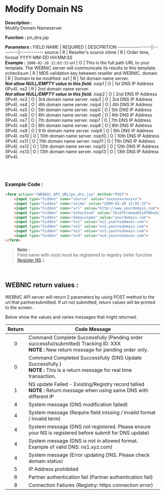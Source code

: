 #  Modify Domain NS

**Description :** <br> 
Modify Domain Nameserver

**Function :** pn_dns.jsp

**Parameters :** 
FIELD NAME | REQUIRED | DESCPRITION
-----------------|:--------:|------------
source | R | Reseller's source
otime | R | Order time, format YYYY-MM-DD HH:MM:SS <br> **Example :** `2000-02-20 12:03:33`
url | O | This is the full path URL to your template. The WEBNIC server will communicate its results to this template.
ochecksum | R | MD5 validation key between reseller and WEBNIC.
domain | R | Domain to be modified.
ns1 | R | 1st domain name server. <br> _**Not allow NULL/EMPTY value in this field.**_
nsip1 | O | 1st DNS IP Address (IPv4).
ns2 | R | 2nd domain name server. <br>_**Not allow NULL/EMPTY value in this field.**_
nsip2 | O | 2nd DNS IP Address (IPv4).
ns3 | O | 3rd domain name server.
nsip3 | O | 3rd DNS IP Address (IPv4).
ns4 | O | 4th domain name server.
nsip4 | O | 4th DNS IP Address (IPv4).
ns5 | O | 5th domain name server.
nsip5 | O | 5th DNS IP Address (IPv4).
ns6 | O | 6th domain name server.
nsip6 | O | 6th DNS IP Address (IPv4).
ns7 | O | 7th domain name server.
nsip7 | O | 7th DNS IP Address (IPv4).
ns8 | O | 8th domain name server.
nsip8 | O | 8th DNS IP Address (IPv4).
ns9 | O | 9 th domain name server.
nsip9 | O | 9th DNS IP Address (IPv4).
ns10 | O | 10th domain name server.
nsip10 | O | 10th DNS IP Address (IPv4).
ns11 | O | 11th domain name server.
nsip11 | O | 11th DNS IP Address (IPv4).
ns12 | O | 12th domain name server.
nsip12 | O | 12th DNS IP Address (IPv4).
ns13 | O | 13th domain name server.
nsip13 | O | 13th DNS IP Address (IPv4).

<br><br>

### Example Code :

```HTML
<form action="{WEBNIC_API_URL}pn_dns.jsp" method="POST"> 
    <input type="hidden" name="source" value="xxxxxxxxxxxxxx"> 
    <input type="hidden" name="otime" value="2000-02-20 12:03:33"> 
    <input type="hidden" name="url" value="http://www.yourdomain.com">
    <input type="hidden" name="ochecksum" value="35sdfklmwew02sdf06ads1asd3"> 
    <input type="hidden" name="domainname" value="yourdomain.com">
    <input type="hidden" name="ns1" value="ns1.yournsdomain.com">
    <input type="hidden" name="ns2" value="ns2.yournsdomain.com">
    <input type="hidden" name="ns3" value="ns3.yournsdomain.com">
    <input type="hidden" name="ns4" value="ns4.yournsdomain.com">
</form>
```
>**Note :** <br> 
>Field name with ns(x) must be registered to registry (refer function [Register NS](15.RegisterNS.md) ).

<br>

WEBNIC return values :
-----
WEBNIC API server will return 2 parameters by using POST method to the url that partnersubmitted. If url not submitted, return values will be printed to the screen.

Below show the values and varies messages that might returned.

Return | Code Message
:-----:|-------------
0 | Command Complete Successfully (Pending order successful/submitted) Tracking ID: XXX <br> **NOTE :** New return message for pending order only.
0 | Command Completed Successfully (DNS Update Successfully.) <br> **NOTE :** This is a return message for real time transaction.
1 | NS update Failed - Existing/Registry record tallied <br> **NOTE :** Return message when using same DNS with different IP
4 | System message (DNS modification failed)
4 | System message (Require field missing / Invalid format / Invalid term)
4 | System message (DNS not registered. Please ensure your NS is registered before submit for DNS update)
4 | System message (DNS is not in allowed format. Example of valid DNS: ns1.xyz.com)
4 | System message (Error updating DNS. Please check domain status)
5 | IP Address prohibited
6 | Partner authentication fail (Partner authentication fail)
8 | Connection Failures (Registry: https connection error)